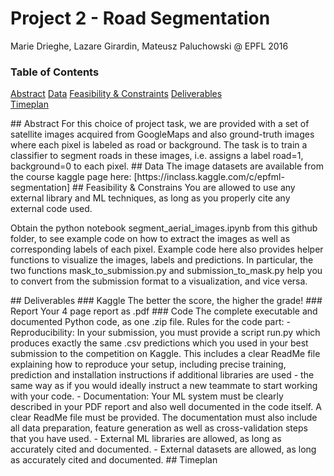# Project 2 - Road Segmentation

Marie Drieghe, Lazare Girardin, Mateusz Paluchowski @ EPFL 2016

### Table of Contents  
[Abstract](#Abstract)
[Data](#Data)
[Feasibility & Constraints](#Feasibility) 
[Deliverables](#Deliverables)  
[Timeplan](#Timeplan) 

<a name="Abstract"/>
## Abstract
For this choice of project task, we are provided with a set of satellite images acquired from GoogleMaps and also ground-truth images where each pixel is labeled as road or background.
The task is to train a classifier to segment roads in these images, i.e. assigns a label road=1, background=0 to each pixel.

<a name="Data"/>
## Data
The image datasets are available from the course kaggle page here:
[https://inclass.kaggle.com/c/epfml-segmentation]

<a name="Feasibility"/>
## Feasibility & Constrains
You are allowed to use any external library and ML techniques, as long as you properly cite any external code
used.

Obtain the python notebook segment_aerial_images.ipynb from this github folder, to see example code on how to extract the images as well as corresponding labels of each pixel.
Example code here also provides helper functions to visualize the images, labels and predictions. In particular, the two functions mask_to_submission.py and submission_to_mask.py help you to convert from the submission format to a visualization, and vice versa.

<a name="Deliverables"/>
## Deliverables
### Kaggle
  The better the score, the higher the grade!
### Report 
  Your 4 page report as .pdf
### Code
  The complete executable and documented Python code, as one .zip file.
Rules for the code part:
- Reproducibility: In your submission, you must provide a script run.py which produces exactly the same .csv predictions which you used in your best submission to the competition on Kaggle. This includes a clear ReadMe file explaining how to reproduce your setup, including precise training, prediction and installation instructions if additional libraries are used - the same way as if you would ideally instruct a new teammate to start working with your code.
- Documentation: Your ML system must be clearly described in your PDF report and also well documented in the code itself. A clear ReadMe file must be provided. The documentation must also include all data preparation, feature generation as well as cross-validation steps that you have used.
- External ML libraries are allowed, as long as accurately cited and documented.
- External datasets are allowed, as long as accurately cited and documented.

<a name="Timeplan"/>
## Timeplan
